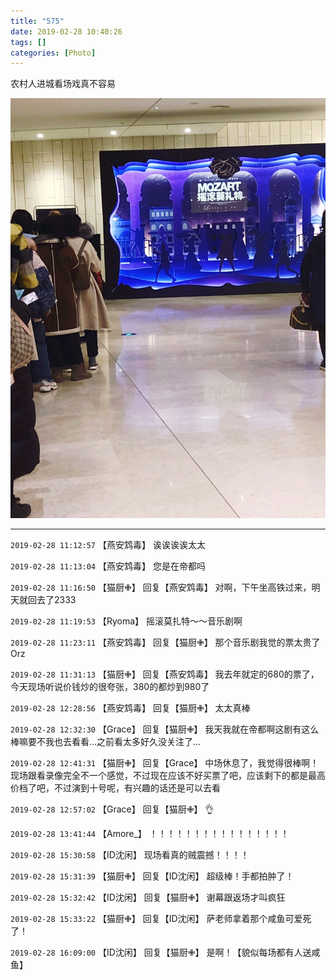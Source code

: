 ```yaml
---
title: "575"
date: 2019-02-28 10:40:26
tags: []
categories: [Photo]
---
```


<p>农村人进城看场戏真不容易</p>

![](https://raw.githubusercontent.com/alicewish/meowchain247/master/img_cVZNdzJtQk9JV2NUa0ZPbUVGd2xtQTl0by9jVEowQXczam1uZVBPeDZrdWFUaG9XNzBjYXhBPT0.jpg)

---

`2019-02-28 11:12:57` 【燕安鸩毒】 诶诶诶诶太太

`2019-02-28 11:13:04` 【燕安鸩毒】 您是在帝都吗

`2019-02-28 11:16:50` 【猫厨✙】 回复【燕安鸩毒】 对啊，下午坐高铁过来，明天就回去了2333

`2019-02-28 11:19:53` 【Ryoma】 摇滚莫扎特～～音乐剧啊

`2019-02-28 11:23:11` 【燕安鸩毒】 回复【猫厨✙】 那个音乐剧我觉的票太贵了Orz

`2019-02-28 11:31:13` 【猫厨✙】 回复【燕安鸩毒】 我去年就定的680的票了，今天现场听说价钱炒的很夸张，380的都炒到980了

`2019-02-28 12:28:56` 【燕安鸩毒】 回复【猫厨✙】 太太真棒

`2019-02-28 12:32:30` 【Grace】 回复【猫厨✙】 我天我就在帝都啊这剧有这么棒嘛要不我也去看看…之前看太多好久没关注了…

`2019-02-28 12:41:31` 【猫厨✙】 回复【Grace】 中场休息了，我觉得很棒啊！现场跟看录像完全不一个感觉，不过现在应该不好买票了吧，应该剩下的都是最高价档了吧，不过演到十号呢，有兴趣的话还是可以去看

`2019-02-28 12:57:02` 【Grace】 回复【猫厨✙】 👌

`2019-02-28 13:41:44` 【Amore\_】 ！！！！！！！！！！！！！！！！

`2019-02-28 15:30:58` 【ID沈闲】 现场看真的贼震撼！！！！

`2019-02-28 15:31:39` 【猫厨✙】 回复【ID沈闲】 超级棒！手都拍肿了！

`2019-02-28 15:32:42` 【ID沈闲】 回复【猫厨✙】 谢幕跟返场才叫疯狂

`2019-02-28 15:33:22` 【猫厨✙】 回复【ID沈闲】 萨老师拿着那个咸鱼可爱死了！

`2019-02-28 16:09:00` 【ID沈闲】 回复【猫厨✙】 是啊！【貌似每场都有人送咸鱼】
